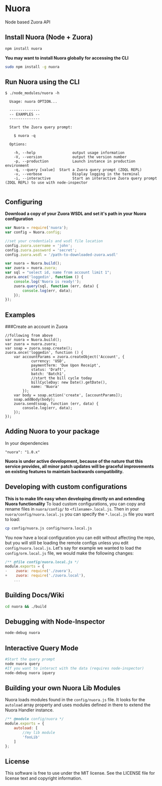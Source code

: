 Nuora
=====
Node based Zuora API

Install Nuora (Node + Zuora)
----------------------------
```bash
npm install nuora
```
**You may want to install Nuora globally for accessing the CLI**
```bash
sudo npm install -g nuora
```

Run Nuora using the CLI
-----------------------
```
$ ./node_modules/nuora -h

  Usage: nuora OPTION...

  --------------
  -- EXAMPLES --
  --------------

  Start the Zuora query prompt:

    $ nuora -q

  Options:

    -h, --help                 output usage information
    -V, --version              output the version number
    -p, --production           Launch instance in production environment
    -q, --query [value]  Start a Zuora query prompt (ZOQL REPL)
    -v, --verbose              Display logging in the terminal
    -i, --interactive          Start an interactive Zuora query prompt (ZOQL REPL) to use with node-inspector


```

Configuring
-----------

**Download a copy of your Zuora WSDL and set it's path in your Nuora configuration**
```javascript
var Nuora = require('nuora');
var config = Nuora.config;

//set your credentials and wsdl file location
config.zuora.username = 'john';
config.zuora.password = 'secret';
config.zuora.wsdl = '/path-to-downloaded-zuora.wsdl'

var nuora = Nuora.build();
var zuora = nuora.zuora;
var sql = "select id, name from account limit 1";
zuora.once('loggedin', function () {
    console.log('Nuora is ready!');
    zuora.query(sql, function (err, data) {
        console.log(err, data);
    });
});

```

Examples
--------

###Create an account in Zuora

```
//following from above
var nuora = Nuora.build();
var zuora = nuora.zuora;
var soap = zuora.soap.create();
zuora.once('loggedin', function () {
    var accountParams = zuora.createObject('Account', {
            currency: 'USD',
            paymentTerm: 'Due Upon Receipt',
            status: 'Draft',
            batch: 'Batch1',
            //start the bill cycle today
            billCycleDay: new Date().getDate(),
            name: 'Nuora'
        });
    var body = soap.action('create', [accountParams]);
    soap.addBody(body);
    zuora.send(soap, function (err, data) {
        console.log(err, data);
    });
});
```

Adding Nuora to your package
----------------------------
In your dependencies
```
"nuora": "1.0.x"
```
**Nuora is under active development, because of the nature that this service provides, all minor patch updates will be graceful improvements on existing features to maintain backwards compatibility.**

Developing with custom configurations
-------------------------------------
**This is to make life easy when developing directly on and extending Nuora functionality**
To load custom configurations, you can copy and rename files in `nuora/config/` to `<filename>.local.js`. Then in your `nuora/config/nuora.local.js` you can specify the `*.local.js` file you want to load:
```bash
cp config/nuora.js config/nuora.local.js
```
You now have a local configuration you can edit without affecting the repo, but you will still be loading the remote configs unless you edit `config/nuora.local.js`. Let's say for example we wanted to load the `config/orm.local.js` file, we would make the following changes:
```js
/** @file config/nuora.local.js */
module.exports = {
-    zuora: require('./zuora'),
+    zuora: require('./zuora.local'),
    ...
```


Building Docs/Wiki
------------------
```bash
cd nuora && ./build
```

Debugging with Node-Inspector
-----------------------------
```bash
node-debug nuora
```

Interactive Query Mode
----------------------
```bash
#Start the query prompt
node nuora query
#If you want to interact with the data (requires node-inspector)
node-debug nuora iquery
```

Building your own Nuora Lib Modules
-----------------------------------

Nuora loads modules found in the `config/nuora.js` file. It looks for the `autoload` array property and uses modules defined in there to extend the Nuora Handler instance.
```javascript
/** @module config/nuora */
module.exports = {
    autoload: [
        //my lib module
        'fooLib'
    ]  
};
```

License
-------
This software is free to use under the MIT license. See the LICENSE file for license text and copyright information.
